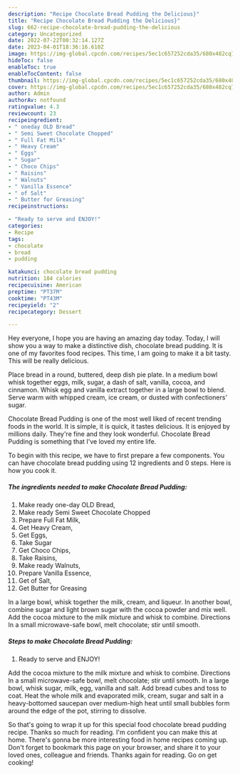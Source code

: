 ```yaml
---
description: "Recipe Chocolate Bread Pudding the Delicious}"
title: "Recipe Chocolate Bread Pudding the Delicious}"
slug: 662-recipe-chocolate-bread-pudding-the-delicious
category: Uncategorized
date: 2022-07-22T00:32:14.127Z
date: 2023-04-01T18:36:16.610Z
image: https://img-global.cpcdn.com/recipes/5ec1c657252cda35/680x482cq70/chocolate-bread-pudding-recipe-main-photo.jpg
hideToc: false
enableToc: true
enableTocContent: false
thumbnail: https://img-global.cpcdn.com/recipes/5ec1c657252cda35/680x482cq70/chocolate-bread-pudding-recipe-main-photo.jpg
cover: https://img-global.cpcdn.com/recipes/5ec1c657252cda35/680x482cq70/chocolate-bread-pudding-recipe-main-photo.jpg
author: Admin
authorAv: notfound
ratingvalue: 4.3
reviewcount: 23
recipeingredient:
- " oneday OLD Bread"
- " Semi Sweet Chocolate Chopped"
- " Full Fat Milk"
- " Heavy Cream"
- " Eggs"
- " Sugar"
- " Choco Chips"
- " Raisins"
- " Walnuts"
- " Vanilla Essence"
- " of Salt"
- " Butter for Greasing"
recipeinstructions:

- "Ready to serve and ENJOY!"
categories:
- Recipe
tags:
- chocolate
- bread
- pudding

katakunci: chocolate bread pudding 
nutrition: 184 calories
recipecuisine: American
preptime: "PT37M"
cooktime: "PT43M"
recipeyield: "2"
recipecategory: Dessert

---
```



Hey everyone, I hope you are having an amazing day today. Today, I will show you a way to make a distinctive dish, chocolate bread pudding. It is one of my favorites food recipes. This time, I am going to make it a bit tasty. This will be really delicious.

Place bread in a round, buttered, deep dish pie plate. In a medium bowl whisk together eggs, milk, sugar, a dash of salt, vanilla, cocoa, and cinnamon. Whisk egg and vanilla extract together in a large bowl to blend. Serve warm with whipped cream, ice cream, or dusted with confectioners&#39; sugar.

Chocolate Bread Pudding is one of the most well liked of recent trending foods in the world. It is simple, it is quick, it tastes delicious. It is enjoyed by millions daily. They're fine and they look wonderful. Chocolate Bread Pudding is something that I've loved my entire life.


To begin with this recipe, we have to first prepare a few components. You can have chocolate bread pudding using 12 ingredients and 0 steps. Here is how you cook it.

<!--inarticleads1-->

##### The ingredients needed to make Chocolate Bread Pudding:

1. Make ready  one-day OLD Bread,
1. Make ready  Semi Sweet Chocolate Chopped
1. Prepare  Full Fat Milk,
1. Get  Heavy Cream,
1. Get  Eggs,
1. Take  Sugar
1. Get  Choco Chips,
1. Take  Raisins,
1. Make ready  Walnuts,
1. Prepare  Vanilla Essence,
1. Get  of Salt,
1. Get  Butter for Greasing


In a large bowl, whisk together the milk, cream, and liqueur. In another bowl, combine sugar and light brown sugar with the cocoa powder and mix well. Add the cocoa mixture to the milk mixture and whisk to combine. Directions In a small microwave-safe bowl, melt chocolate; stir until smooth. 

<!--inarticleads2-->

##### Steps to make Chocolate Bread Pudding:


1. Ready to serve and ENJOY!

Add the cocoa mixture to the milk mixture and whisk to combine. Directions In a small microwave-safe bowl, melt chocolate; stir until smooth. In a large bowl, whisk sugar, milk, egg, vanilla and salt. Add bread cubes and toss to coat. Heat the whole milk and evaporated milk, cream, sugar and salt in a heavy-bottomed saucepan over medium-high heat until small bubbles form around the edge of the pot, stirring to dissolve. 

So that's going to wrap it up for this special food chocolate bread pudding recipe. Thanks so much for reading. I'm confident you can make this at home. There's gonna be more interesting food in home recipes coming up. Don't forget to bookmark this page on your browser, and share it to your loved ones, colleague and friends. Thanks again for reading. Go on get cooking!
